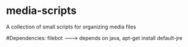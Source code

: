 media-scripts
=============

A collection of small scripts for organizing media files

#Dependencies:
	filebot
	---> depends on java, apt-get install default-jre
					
